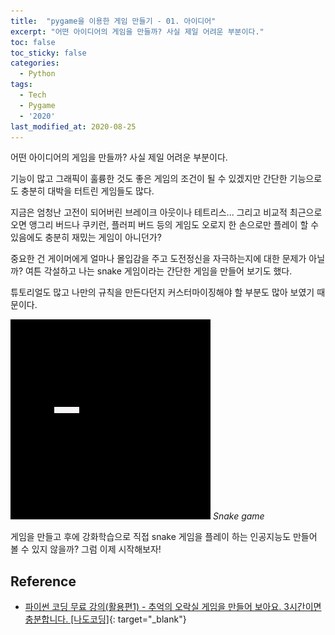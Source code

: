 ```yaml
---
title:  "pygame을 이용한 게임 만들기 - 01. 아이디어"
excerpt: "어떤 아이디어의 게임을 만들까? 사실 제일 어려운 부분이다."
toc: false
toc_sticky: false
categories:
  - Python
tags:
  - Tech
  - Pygame
  - '2020'
last_modified_at: 2020-08-25
---
```


어떤 아이디어의 게임을 만들까?
사실 제일 어려운 부분이다.

기능이 많고 그래픽이 훌륭한 것도 좋은 게임의 조건이 될 수 있겠지만
간단한 기능으로도 충분히 대박을 터트린 게임들도 많다.

지금은 엄청난 고전이 되어버린 브레이크 아웃이나 테트리스...
그리고 비교적 최근으로 오면 앵그리 버드나 쿠키런, 플러피 버드 등의 게임도 오로지 한 손으로만 플레이 할 수 있음에도 충분히 재밌는 게임이 아니던가?

중요한 건 게이머에게 얼마나 몰입감을 주고 도전정신을 자극하는지에 대한 문제가 아닐까?
여튼 각설하고 나는 snake 게임이라는 간단한 게임을 만들어 보기도 했다.

튜토리얼도 많고 나만의 규칙을 만든다던지 커스터마이징해야 할 부분도 많아 보였기 때문이다.

![snake](/assets/images/2020/08/snake.gif)
*Snake game*

게임을 만들고 후에 강화학습으로 직접 snake 게임을 플레이 하는 인공지능도 만들어 볼 수 있지 않을까?
그럼 이제 시작해보자!

## Reference
- [파이썬 코딩 무료 강의(활용편1) - 추억의 오락실 게임을 만들어 보아요. 3시간이면 충분합니다. [나도코딩]](https://youtu.be/Dkx8Pl6QKW0){: target="_blank"}
